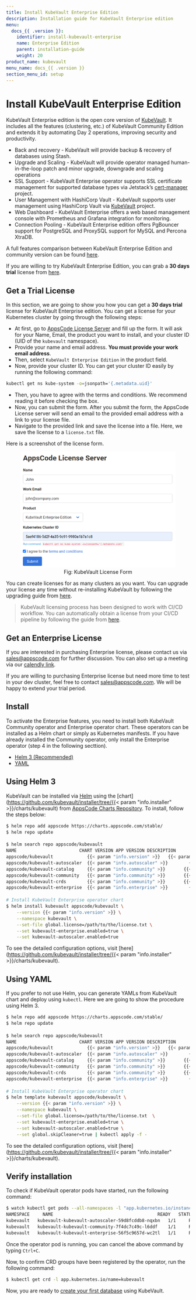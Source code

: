 ```yaml
---
title: Install KubeVault Enterprise Edition
description: Installation guide for KubeVault Enterprise edition
menu:
  docs_{{ .version }}:
    identifier: install-kubevault-enterprise
    name: Enterprise Edition
    parent: installation-guide
    weight: 20
product_name: kubevault
menu_name: docs_{{ .version }}
section_menu_id: setup
---
```


# Install KubeVault Enterprise Edition

KubeVault Enterprise edition is the open core version of [KubeVault](https://github.com/kubevault/operator). It includes all the features (clustering, etc.) of KubeVault Community Edition and extends it by automating Day 2 operations, improving security and productivity.

- Back and recovery - KubeVault will provide backup & recovery of databases using Stash.
- Upgrade and Scaling - KubeVault will provide operator managed human-in-the-loop patch and minor upgrade, downgrade and scaling operations
- SSL Support - KubeVault Enterprise operator supports SSL certificate management for supported database types via Jetstack’s [cert-manager](https://cert-manager.io/) project.
- User Management with HashiCorp Vault - KubeVault supports user management using HashiCorp Vault via [KubeVault](https://kubevault.com/) project.
- Web Dashboard - KubeVault Enterprise offers a web based management console with Prometheus and Grafana integration for monitoring.
- Connection Pooling - KubeVault Enterprise edition offers PgBouncer support for PostgreSQL and ProxySQL support for MySQL and Percona XtraDB.

A full features comparison between KubeVault Enterprise Edition and community version can be found [here](/docs/overview/README.md).

If you are willing to try KubeVault Enterprise Edition, you can grab a **30 days trial** license from [here](https://license-issuer.appscode.com/?p=kubevault-enterprise).

## Get a Trial License

In this section, we are going to show you how you can get a **30 days trial** license for KubeVault Enterprise edition. You can get a license for your Kubernetes cluster by going through the following steps:

- At first, go to [AppsCode License Server](https://license-issuer.appscode.com/?p=kubevault-enterprise) and fill up the form. It will ask for your Name, Email, the product you want to install, and your cluster ID (UID of the `kubevault` namespace).
- Provide your name and email address. **You must provide your work email address**.
- Then, select `KubeVault Enterprise Edition` in the product field.
- Now, provide your cluster ID. You can get your cluster ID easily by running the following command:

```bash
kubectl get ns kube-system -o=jsonpath='{.metadata.uid}'
```

- Then, you have to agree with the terms and conditions. We recommend reading it before checking the box.
- Now, you can submit the form. After you submit the form, the AppsCode License server will send an email to the provided email address with a link to your license file.
- Navigate to the provided link and save the license into a file. Here, we save the license to a `license.txt` file.

Here is a screenshot of the license form.

<figure align="center">
  <img alt="KubeVault Backend Overview" src="/docs/images/setup/enterprise_license_form.png">
  <figcaption align="center">Fig: KubeVault License Form</figcaption>
</figure>

You can create licenses for as many clusters as you want. You can upgrade your license any time without re-installing KubeVault by following the upgrading guide from [here](/docs/setup/upgrade/index.md#updating-license).

> KubeVault licensing process has been designed to work with CI/CD workflow. You can automatically obtain a license from your CI/CD pipeline by following the guide from [here](https://github.com/appscode/offline-license-server#offline-license-server).

## Get an Enterprise License

If you are interested in purchasing Enterprise license, please contact us via sales@appscode.com for further discussion. You can also set up a meeting via our [calendly link](https://calendly.com/appscode/30min).

If you are willing to purchasing Enterprise license but need more time to test in your dev cluster, feel free to contact sales@appscode.com. We will be happy to extend your trial period.

## Install

To activate the Enterprise features, you need to install both KubeVault Community operator and Enterprise operator chart. These operators can be installed as a Helm chart or simply as Kubernetes manifests. If you have already installed the Community operator, only install the Enterprise operator (step 4 in the following secttion).

<ul class="nav nav-tabs" id="installerTab" role="tablist">
  <li class="nav-item">
    <a class="nav-link active" id="helm3-tab" data-toggle="tab" href="#helm3" role="tab" aria-controls="helm3" aria-selected="true">Helm 3 (Recommended)</a>
  </li>
  <li class="nav-item">
    <a class="nav-link" id="script-tab" data-toggle="tab" href="#script" role="tab" aria-controls="script" aria-selected="false">YAML</a>
  </li>
</ul>
<div class="tab-content" id="installerTabContent">
  <div class="tab-pane fade show active" id="helm3" role="tabpanel" aria-labelledby="helm3-tab">

## Using Helm 3

KubeVault can be installed via [Helm](https://helm.sh/) using the [chart](https://github.com/kubevault/installer/tree/{{< param "info.installer" >}}/charts/kubevault) from [AppsCode Charts Repository](https://github.com/appscode/charts). To install, follow the steps below:

```bash
$ helm repo add appscode https://charts.appscode.com/stable/
$ helm repo update

$ helm search repo appscode/kubevault
NAME                        CHART VERSION APP VERSION DESCRIPTION
appscode/kubevault             {{< param "info.version" >}}   {{< param "info.version" >}} KubeVault by AppsCode - Production ready databases...
appscode/kubevault-autoscaler  {{< param "info.autoscaler" >}}        {{< param "info.autoscaler" >}}      KubeVault Autoscaler by AppsCode - Autoscale KubeD...
appscode/kubevault-catalog     {{< param "info.community" >}}       {{< param "info.community" >}}     KubeVault Catalog by AppsCode - Catalog for databa...
appscode/kubevault-community   {{< param "info.community" >}}       {{< param "info.community" >}}     KubeVault Community by AppsCode - Community featur...
appscode/kubevault-crds        {{< param "info.community" >}}       {{< param "info.community" >}}     KubeVault Custom Resource Definitions
appscode/kubevault-enterprise  {{< param "info.enterprise" >}}        {{< param "info.enterprise" >}}      KubeVault Enterprise by AppsCode - Enterprise feat...

# Install KubeVault Enterprise operator chart
$ helm install kubevault appscode/kubevault \
    --version {{< param "info.version" >}} \
    --namespace kubevault \
    --set-file global.license=/path/to/the/license.txt \
    --set kubevault-enterprise.enabled=true \
    --set kubevault-autoscaler.enabled=true
```

To see the detailed configuration options, visit [here](https://github.com/kubevault/installer/tree/{{< param "info.installer" >}}/charts/kubevault).

</div>
<div class="tab-pane fade" id="script" role="tabpanel" aria-labelledby="script-tab">

## Using YAML

If you prefer to not use Helm, you can generate YAMLs from KubeVault chart and deploy using `kubectl`. Here we are going to show the procedure using Helm 3.

```bash
$ helm repo add appscode https://charts.appscode.com/stable/
$ helm repo update

$ helm search repo appscode/kubevault
NAME                        CHART VERSION APP VERSION DESCRIPTION
appscode/kubevault             {{< param "info.version" >}}   {{< param "info.version" >}} KubeVault by AppsCode - Production ready databases...
appscode/kubevault-autoscaler  {{< param "info.autoscaler" >}}        {{< param "info.autoscaler" >}}      KubeVault Autoscaler by AppsCode - Autoscale KubeD...
appscode/kubevault-catalog     {{< param "info.community" >}}       {{< param "info.community" >}}     KubeVault Catalog by AppsCode - Catalog for databa...
appscode/kubevault-community   {{< param "info.community" >}}       {{< param "info.community" >}}     KubeVault Community by AppsCode - Community featur...
appscode/kubevault-crds        {{< param "info.community" >}}       {{< param "info.community" >}}     KubeVault Custom Resource Definitions
appscode/kubevault-enterprise  {{< param "info.enterprise" >}}        {{< param "info.enterprise" >}}      KubeVault Enterprise by AppsCode - Enterprise feat...

# Install KubeVault Enterprise operator chart
$ helm template kubevault appscode/kubevault \
    --version {{< param "info.version" >}} \
    --namespace kubevault \
    --set-file global.license=/path/to/the/license.txt  \
    --set kubevault-enterprise.enabled=true \
    --set kubevault-autoscaler.enabled=true \
    --set global.skipCleaner=true | kubectl apply -f -
```

To see the detailed configuration options, visit [here](https://github.com/kubevault/installer/tree/{{< param "info.installer" >}}/charts/kubevault).

</div>
</div>

## Verify installation

To check if KubeVault operator pods have started, run the following command:

```bash
$ watch kubectl get pods --all-namespaces -l "app.kubernetes.io/instance=kubevault"
NAMESPACE     NAME                                        READY   STATUS    RESTARTS   AGE
kubevault   kubevault-kubevault-autoscaler-59d8fcddb8-nqxbn   1/1     Running   0          48s
kubevault   kubevault-kubevault-community-7f4dc7c49c-l6ddf    1/1     Running   0          48s
kubevault   kubevault-kubevault-enterprise-56f5c9657d-wc2tl   1/1     Running   0          48s
```

Once the operator pod is running, you can cancel the above command by typing `Ctrl+C`.

Now, to confirm CRD groups have been registered by the operator, run the following command:

```bash
$ kubectl get crd -l app.kubernetes.io/name=kubevault
```

Now, you are ready to [create your first database](/docs/guides/README.md) using KubeVault.
